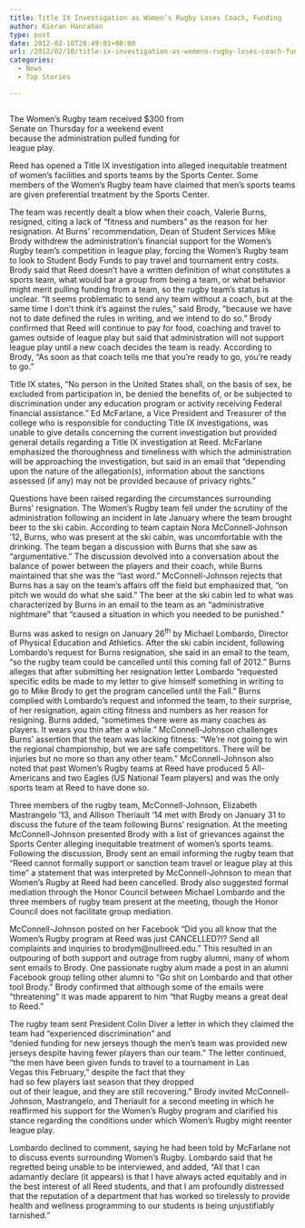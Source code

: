 ```yaml
---
title: Title IX Investigation as Women’s Rugby Loses Coach, Funding
author: Kieran Hanrahan
type: post
date: 2012-02-10T20:49:01+00:00
url: /2012/02/10/title-ix-investigation-as-womens-rugby-loses-coach-funding/
categories:
  - News
  - Top Stories

---
```

<div id="attachment_1276" style="width: 310px" class="wp-caption alignleft">
  <a href="http://www.reedquest.org/2012/02/title-ix-investigation-as-womens-rugby-loses-coach-funding/img_0493-version-3small/" rel="attachment wp-att-1276"><img class="size-medium wp-image-1276" title="IMG_0493 - Version 3small" src="https://i1.wp.com/www.reedquest.org/wp-content/uploads/2012/02/IMG_0493-Version-3small-300x200.jpg?resize=300%2C200" alt="" data-recalc-dims="1" /></a>
  
  <p class="wp-caption-text">
    The Women&#8217;s Rugby team received $300 from Senate on Thursday for a weekend event because the administration pulled funding for league play.
  </p>
</div>

Reed has opened a Title IX investigation into alleged inequitable treatment of women’s facilities and sports teams by the Sports Center. Some members of the Women’s Rugby team have claimed that men’s sports teams are given preferential treatment by the Sports Center.

The team was recently dealt a blow when their coach, Valerie Burns, resigned, citing a lack of “fitness and numbers” as the reason for her resignation. At Burns’ recommendation, Dean of Student Services Mike Brody withdrew the administration’s financial support for the Women’s Rugby team’s competition in league play, forcing the Women’s Rugby team to look to Student Body Funds to pay travel and tournament entry costs. Brody said that Reed doesn’t have a written definition of what constitutes a sports team, what would bar a group from being a team, or what behavior might merit pulling funding from a team, so the rugby team’s status is unclear. “It seems problematic to send any team without a coach, but at the same time I don’t think it’s against the rules,” said Brody, “because we have not to date defined the rules in writing, and we intend to do so.” Brody confirmed that Reed will continue to pay for food, coaching and travel to games outside of league play but said that administration will not support league play until a new coach decides the team is ready. According to Brody, “As soon as that coach tells me that you’re ready to go, you’re ready to go.”

Title IX states, “No person in the United States shall, on the basis of sex, be excluded from participation in, be denied the benefits of, or be subjected to discrimination under any education program or activity receiving Federal financial assistance.” Ed McFarlane, a Vice President and Treasurer of the college who is responsible for conducting Title IX investigations, was unable to give details concerning the current investigation but provided general details regarding a Title IX investigation at Reed. McFarlane emphasized the thoroughness and timeliness with which the administration will be approaching the investigation, but said in an email that “depending upon the nature of the allegation(s), information about the sanctions assessed (if any) may not be provided because of privacy rights.”

Questions have been raised regarding the circumstances surrounding Burns’ resignation. The Women’s Rugby team fell under the scrutiny of the administration following an incident in late January where the team brought beer to the ski cabin. According to team captain Nora McConnell-Johnson ’12, Burns, who was present at the ski cabin, was uncomfortable with the drinking. The team began a discussion with Burns that she saw as “argumentative.” The discussion devolved into a conversation about the balance of power between the players and their coach, while Burns maintained that she was the “last word.” McConnell-Johnson rejects that Burns has a say on the team’s affairs off the field but emphasized that, “on pitch we would do what she said.” The beer at the ski cabin led to what was characterized by Burns in an email to the team as an “administrative nightmare” that “caused a situation in which you needed to be punished.”

Burns was asked to resign on January 26<sup>th</sup> by Michael Lombardo, Director of Physical Education and Athletics. After the ski cabin incident, following Lombardo’s request for Burns resignation, she said in an email to the team, “so the rugby team could be cancelled until this coming fall of 2012.” Burns alleges that after submitting her resignation letter Lombardo “requested specific edits be made to my letter to give himself something in writing to go to Mike Brody to get the program cancelled until the Fall.” Burns complied with Lombardo’s request and informed the team, to their surprise, of her resignation, again citing fitness and numbers as her reason for resigning. Burns added, “sometimes there were as many coaches as players. It wears you thin after a while.” McConnell-Johnson challenges Burns’ assertion that the team was lacking fitness: “We’re not going to win the regional championship, but we are safe competitors. There will be injuries but no more so than any other team.” McConnell-Johnson also noted that past Women’s Rugby teams at Reed have produced 5 All-Americans and two Eagles (US National Team players) and was the only sports team at Reed to have done so.

Three members of the rugby team, McConnell-Johnson, Elizabeth Mastrangelo ‘13, and Allison Theriault ‘14 met with Brody on January 31 to discuss the future of the team following Burns’ resignation. At the meeting McConnell-Johnson presented Brody with a list of grievances against the Sports Center alleging inequitable treatment of women’s sports teams. Following the discussion, Brody sent an email informing the rugby team that “Reed cannot formally support or sanction team travel or league play at this time” a statement that was interpreted by McConnell-Johnson to mean that Women’s Rugby at Reed had been cancelled. Brody also suggested formal mediation through the Honor Council between Michael Lombardo and the three members of rugby team present at the meeting, though the Honor Council does not facilitate group mediation.

McConnell-Johnson posted on her Facebook “Did you all know that the Women’s Rugby program at Reed was just CANCELLED?!? Send all complaints and inquiries to &#x62;&#x72;&#x6f;&#x64;&#x79;&#x6d;&#x40;<span class="oe_displaynone">null</span>&#x72;&#x65;&#x65;&#x64;&#x2e;&#x65;&#x64;&#x75;.” This resulted in an outpouring of both support and outrage from rugby alumni, many of whom sent emails to Brody. One passionate rugby alum made a post in an alumni Facebook group telling other alumni to “Go shit on Lombardo and that other tool Brody.” Brody confirmed that although some of the emails were “threatening” it was made apparent to him “that Rugby means a great deal to Reed.”

The rugby team sent President Colin Diver a letter in which they claimed the team had “experienced discrimination” and “denied funding for new jerseys though the men’s team was provided new jerseys despite having fewer players than our team.” The letter continued, “the men have been given funds to travel to a tournament in Las Vegas this February,” despite the fact that they had so few players last season that they dropped out of their league, and they are still recovering.” Brody invited McConnell-Johnson, Mastrangelo, and Theriault for a second meeting in which he reaffirmed his support for the Women’s Rugby program and clarified his stance regarding the conditions under which Women’s Rugby might reenter league play.

Lombardo declined to comment, saying he had been told by McFarlane not to discuss events surrounding Women’s Rugby. Lombardo said that he regretted being unable to be interviewed, and added, “All that I can adamantly declare (it appears) is that I have always acted equitably and in the best interest of all Reed students, and that I am profoundly distressed that the reputation of a department that has worked so tirelessly to provide health and wellness programming to our students is being unjustifiably tarnished.”